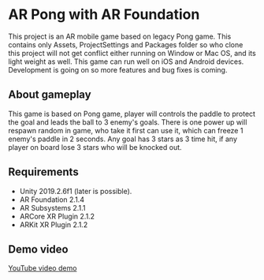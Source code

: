 # AR Pong with AR Foundation
This project is an AR mobile game based on legacy Pong game. This contains only Assets, ProjectSettings and Packages folder so who clone this project will not get conflict either running on Window or Mac OS, and its light weight as well. This game can run well on iOS and Android devices. Development is going on so more features and bug fixes is coming. 

## About gameplay
This game is based on Pong game, player will controls the paddle to protect the goal and leads the ball to 3 enemy's goals. There is one power up will respawn random in game, who take it first can use it, which can freeze 1 enemy's paddle in 2 seconds. Any goal has 3 stars as 3 time hit, if any player on board lose 3 stars who will be knocked out. 

## Requirements

* Unity 2019.2.6f1 (later is possible).
* AR Foundation 2.1.4
* AR Subsystems 2.1.1
* ARCore XR Plugin 2.1.2
* ARKit XR Plugin 2.1.2

## Demo video
[YouTube video demo](https://youtu.be/-3hJzJi2DeY)
